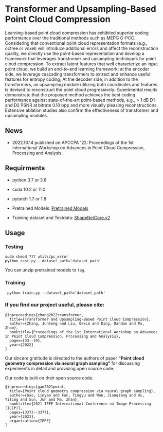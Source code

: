 # **Transformer and Upsampling-Based Point Cloud Compression**

Learning-based point cloud compression has exhibited superior coding performance over the traditional methods such as MEPG G-PCC. Considering that conventional point cloud representation formats (e.g., octree or voxel) will introduce additional errors and affect the reconstruction quality, we directly use the point-based representation and develop a framework that leverages transformer and upsampling techniques for point cloud compression. To extract latent features that well characterize an input point cloud, we build an end-to-end learning framework: at the encoder side, we leverage cascading transformers to extract and enhance useful features for entropy coding; At the decoder side, in addition to the transformers, an upsampling module utilizing both coordinates and features is devised to reconstruct the point cloud progressively. Experimental results demonstrate that the proposed method achieves the best coding performance against state-of-the-art point-based methods, e.g., > 1 dB D1 and D2 PSNR at bitrate 0.10 bpp and more visually pleasing reconstructions. Extensive ablation studies also confirm the effectiveness of transformer and upsampling modules.

## News

- 2022.10.14 published on APCCPA '22: Proceedings of the 1st International Workshop on Advances in Point Cloud Compression, Processing and Analysis.

## Requirments

- python 3.7 or 3.8


- cuda 10.2 or 11.0


- pytorch 1.7 or 1.8

- Pretrained Models: [Pretrained Models](https://drive.google.com/file/d/13M4T3WT1b9OwUQA7bd8vdbPomYQNIebu/view?usp=sharing)

- Training dataset and Testdata: [ShapeNetCore.v2](https://github.com/AnTao97/PointCloudDatasets)

## Usage

### Testing

```shell
sudo chmod 777 utils/pc_error
python test.py --dataset_path='dataset_path'
```

You can unzip pretrained models to `log`.

### Training

```shell
 python train.py --dataset_path='dataset_path'
```

### If you find our project useful, please cite:

```
@inproceedings{zhang2022transformer,
  title={Transformer and Upsampling-Based Point Cloud Compression},
  author={Zhang, Junteng and Liu, Gexin and Ding, Dandan and Ma, Zhan},
  booktitle={Proceedings of the 1st International Workshop on Advances in Point Cloud Compression, Processing and Analysis},
  pages={33--39},
  year={2022}
}
```

Our sincere gratitude is directed to the authors of paper **"Point cloud geometry compression via neural graph sampling"** for discussing experiments in detail and providing open source code.

Our code is bulit on their open source code.

```shell
@inproceedings{gao2021point,
  title={Point cloud geometry compression via neural graph sampling},
  author={Gao, Linyao and Fan, Tingyu and Wan, Jianqiang and Xu, Yiling and Sun, Jun and Ma, Zhan},
  booktitle={2021 IEEE International Conference on Image Processing (ICIP)},
  pages={3373--3377},
  year={2021},
  organization={IEEE}
}
```

